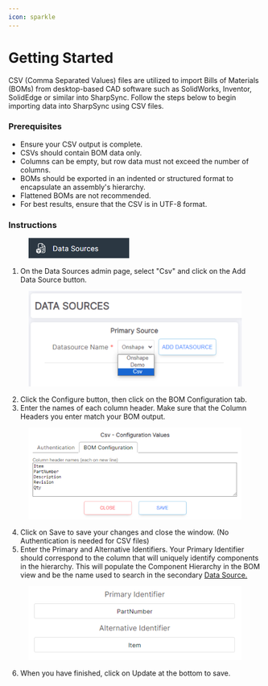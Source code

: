 ```yaml
---
icon: sparkle
---
```


# Getting Started

CSV (Comma Separated Values) files are utilized to import Bills of Materials (BOMs) from desktop-based CAD software such as SolidWorks, Inventor, SolidEdge or similar into SharpSync. Follow the steps below to begin importing data into SharpSync using CSV files.

### Prerequisites

* Ensure your CSV output is complete.
* CSVs should contain BOM data only.
* Columns can be empty, but row data must not exceed the number of columns.
* BOMs should be exported in an indented or structured format to encapsulate an assembly's hierarchy.
* Flattened BOMs are not recommended.
* For best results, ensure that the CSV is in UTF-8 format.

### Instructions

<figure><img src="../../.gitbook/assets/section_header_datasources.png" alt=""><figcaption></figcaption></figure>



1. On the Data Sources admin page, select "Csv" and click on the Add Data Source button.&#x20;

<figure><img src="../../.gitbook/assets/datasources_select_csv.png" alt=""><figcaption></figcaption></figure>



2. Click the Configure button, then click on the BOM Configuration tab.
3. Enter the names of each column header. Make sure that the Column Headers you enter match your BOM output.&#x20;

<figure><img src="../../.gitbook/assets/csv_specify_columns.png" alt=""><figcaption></figcaption></figure>



4. Click on Save to save your changes and close the window. (No Authentication is needed for CSV files)
5. Enter the Primary and Alternative Identifiers. Your Primary Identifier should correspond to the column that will uniquely identify components in the hierarchy. This will populate the Component Hierarchy in the BOM view and be the name used to search in the secondary [Data Source.](../../fundamentals/data-sources.md)

<figure><img src="../../.gitbook/assets/csv_primary_alternative_identifiers.png" alt=""><figcaption></figcaption></figure>



6. When you have finished, click on Update at the bottom to save.

